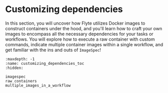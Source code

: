 # Customizing dependencies

In this section, you will uncover how Flyte utilizes Docker images to construct containers under the hood,
and you'll learn how to craft your own images to encompass all the necessary dependencies for your tasks or workflows.
You will explore how to execute a raw container with custom commands,
indicate multiple container images within a single workflow,
and get familiar with the ins and outs of `ImageSpec`!

```{toctree}
:maxdepth: -1
:name: customizing_dependencies_toc
:hidden:

imagespec
raw_containers
multiple_images_in_a_workflow
```
